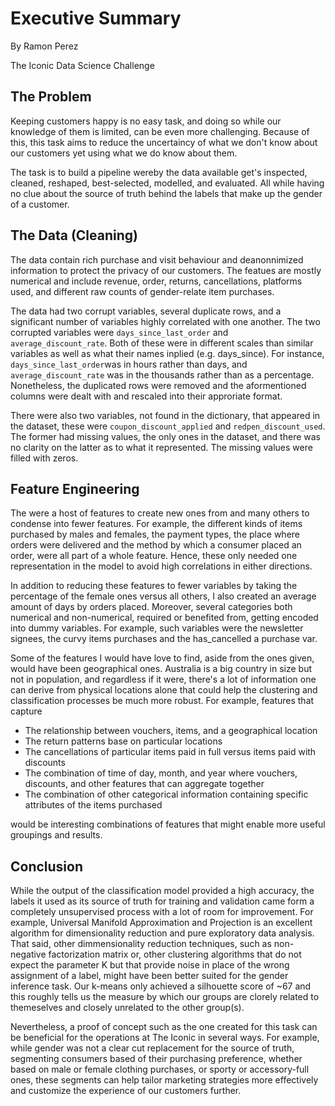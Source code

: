 # Executive Summary

By Ramon Perez

The Iconic Data Science Challenge

## The Problem

Keeping customers happy is no easy task, and doing so while our knowledge of them is limited, can be even more challenging. Because of this, this task aims to reduce the uncertaincy of what we don't know about our customers yet using what we do know about them.

The task is to build a pipeline wereby the data available get's inspected, cleaned, reshaped, best-selected, modelled, and evaluated. All while having no clue about the source of truth behind the labels that make up the gender of a customer.

## The Data (Cleaning)

The data contain rich purchase and visit behaviour and deanonnimized information to protect the privacy of our customers. The featues are mostly numerical and include revenue, order, returns, cancellations, platforms used, and different raw counts of gender-relate item purchases.

The data had two corrupt variables, several duplicate rows, and a significant number of variables highly correlated with one another. The two corrupted variables were `days_since_last_order` and `average_discount_rate`. Both of these were in different scales than similar variables as well as what their names inplied (e.g. days_since). For instance, `days_since_last_order`was in hours rather than days, and `average_discount_rate` was in the thousands rather than as a percentage. Nonetheless, the duplicated rows were removed and the aformentioned columns were dealt with and rescaled into their approriate format.

There were also two variables, not found in the dictionary, that appeared in the dataset, these were `coupon_discount_applied` and `redpen_discount_used`. The former had missing values, the only ones in the dataset, and there was no clarity on the latter as to what it represented. The missing values were filled with zeros.

## Feature Engineering

The were a host of features to create new ones from and many others to condense into fewer features. For example, the different kinds of items purchased by males and females, the payment types, the place where orders were delivered and the method by which a consumer placed an order, were all part of a whole feature. Hence, these only needed one representation in the model to avoid high correlations in either directions.

In addition to reducing these features to fewer variables by taking the percentage of the female ones versus all others, I also created an average amount of days by orders placed. Moreover, several categories both numerical and non-numerical, required or benefited from, getting encoded into dummy variables. For example, such variables were the newsletter signees, the curvy items purchases and the has_cancelled a purchase var.

Some of the features I would have love to find, aside from the ones given, would have been geographical ones. Australia is a big country in size but not in population, and regardless if it were, there's a lot of information one can derive from physical locations alone that could help the clustering and classification processes be much more robust. For example, features that capture

- The relationship between vouchers, items, and a geographical location
- The return patterns base on particular locations
- The cancellations of particular items paid in full versus items paid with discounts
- The combination of time of day, month, and year where vouchers, discounts, and other features that can aggregate together 
- The combination of other categorical information containing specific attributes of the items purchased

would be interesting combinations of features that might enable more useful groupings and results. 

## Conclusion

While the output of the classification model provided a high accuracy, the labels it used as its source of truth for training and validation came form a completely unsupervised process with a lot of room for improvement. For example, Universal Manifold Approximation and Projection is an excellent algorithm for dimensionality reduction and pure exploratory data analysis. That said, other dimmensionality reduction techniques, such as non-negative factorization matrix or, other clustering algorithms that do not expect the parameter K but that provide noise in place of the wrong assignment of a label, might have been better suited for the gender inference task. Our k-means only achieved a silhouette score of ~67 and this roughly tells us the measure by which our groups are clorely related to themeselves and closely unrelated to the other group(s).

Nevertheless, a proof of concept such as the one created for this task can be beneficial for the operations at The Iconic in several ways. For example, while gender was not a clear cut replacement for the source of truth, segmenting consumers based of their purchasing preference, whether based on male or female clothing purchases, or sporty or accessory-full ones, these segments can help tailor marketing strategies more effectively and customize the experience of our customers further.
